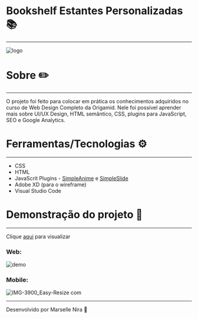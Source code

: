 # Bookshelf Estantes Personalizadas 📚
---

![logo](https://user-images.githubusercontent.com/78499911/110831614-2b0f2a80-8279-11eb-86c0-89f676d912a2.jpg)

# Sobre ✏️
---
O projeto foi feito para colocar em prática os conhecimentos adquiridos no curso de Web Design Completo da Origamid. Nele foi possível aprender mais sobre UI/UX Design, HTML semântico, CSS, plugins para JavaScript, SEO e Google Analytics.

# Ferramentas/Tecnologias ⚙️
---
* CSS
* HTML
* JavaScrit Plugins  - [SimpleAnime](https://github.com/origamid/simple-anime) e [SimpleSlide](https://github.com/origamid/simple-slide)
* Adobe XD (para o wireframe)
* Visual Studio Code

# Demonstração do projeto 🔬
---
Clique [aqui](https://abookshelf.netlify.app) para visualizar

### Web:
![demo](https://user-images.githubusercontent.com/78499911/110220707-32fc5280-7ea6-11eb-8d30-82e129474c98.jpg)

### Mobile:
![IMG-3900_Easy-Resize com](https://user-images.githubusercontent.com/78499911/110247620-df444480-7f4b-11eb-9ee3-7fc1b33c5156.jpg)
	
---
Desenvolvido por Marselle Nira 🙋
